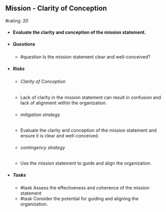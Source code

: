## Mission - Clarity of Conception
#rating: 20
- #### Evaluate the clarity and conception of the mission statement.
- ##### Questions
  - #question Is the mission statement clear and well-conceived?
- ##### Risks

  - ###### Clarity of Conception
  - Lack of clarity in the mission statement can result in confusion and lack of alignment within the organization.
  - ###### mitigation strategy
  - Evaluate the clarity and conception of the mission statement and ensure it is clear and well-conceived.
  - ###### contingency strategy
  - Use the mission statement to guide and align the organization.
- ##### Tasks
  - #task Assess the effectiveness and coherence of the mission statement
  - #task  Consider the potential for guiding and aligning the organization.


